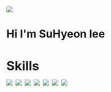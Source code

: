 <img src="https://capsule-render.vercel.app/api?type=waving&color=blue&height=100&section=header" />


<h1><section=center> Hi I'm SuHyeon lee 


<h3><section=center> Skills
</br>
  <a><section=center>
    <img src="https://img.shields.io/badge/HTML5-E34F26?style=flat-square&logo=HTML5&logoColor=white"/>
    <img src="https://img.shields.io/badge/CSS3-1572B6?style=flat-square&logo=CSS3&logoColor=white"/>
    <img src="https://img.shields.io/badge/JavaScript-F7DF1E?style=flat-square&logo=JavaScript&logoColor=white"/>
    <img src="https://img.shields.io/badge/React-61DAFB?style=flat-square&logo=React&logoColor=white"/>
    <img src="https://img.shields.io/badge/MySQL-4479A1?style=flat-square&logo=MySQL&logoColor=white"/>
    <img src="https://img.shields.io/badge/MariaDB-003545?style=flat-square&logo=MariaDB&logoColor=white"/>
  </a>



<img src="https://capsule-render.vercel.app/api?type=waving&color=blue&height=100&section=footer" />
